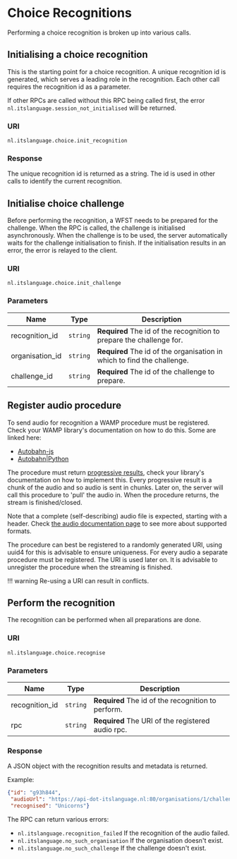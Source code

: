 # Choice Recognitions

Performing a choice recognition is broken up into various calls.

## Initialising a choice recognition

This is the starting point for a choice recognition. A unique recognition id
is generated, which serves a leading role in the recognition. Each other call
requires the recognition id as a parameter.

If other RPCs are called without this RPC being called first, the error
`nl.itslanguage.session_not_initialised` will be returned.

### URI

```
nl.itslanguage.choice.init_recognition
```

### Response

The unique recognition id is returned as a string. The id is used in other calls
to identify the current recognition.


## Initialise choice challenge

Before performing the recognition, a WFST needs to be prepared for the
challenge. When the RPC is called, the challenge is initialised asynchronously.
When the challenge is to be used, the server automatically waits for the
challenge initialisation to finish. If the initialisation results in an error,
the error is relayed to the client.

### URI

```
nl.itslanguage.choice.init_challenge
```

### Parameters

Name            | Type     | Description
----------------|----------|------------
recognition_id  | `string` | **Required** The id of the recognition to prepare the challenge for.
organisation_id | `string` | **Required** The id of the organisation in which to find the challenge.
challenge_id    | `string` | **Required** The id of the challenge to prepare.


## Register audio procedure

To send audio for recognition a WAMP procedure must be registered. Check your
WAMP library's documentation on how to do this. Some are linked here:

* [Autobahn-js][1]
* [Autobahn|Python][2]

The procedure must return [progressive results], check your library's
documentation on how to implement this. Every progressive result is a chunk of
the audio and so audio is sent in chunks.
Later on, the server will call this procedure to 'pull' the audio in. When the
procedure returns, the stream is finished/closed.

Note that a complete (self-describing) audio file is expected, starting with a
header. Check [the audio documentation page](audio.md#self-describing-formats)
to see more about supported formats.

The procedure can best be registered to a randomly generated URI, using uuid4
for this is advisable to ensure uniqueness. For every audio a separate procedure
must be registered. The URI is used later on.
It is advisable to unregister the procedure when the streaming is finished.

!!! warning
    Re-using a URI can result in conflicts.


## Perform the recognition

The recognition can be performed when all preparations are done.

### URI

```
nl.itslanguage.choice.recognise
```

### Parameters

Name           | Type     | Description
---------------|----------|------------
recognition_id | `string` | **Required** The id of the recognition to perform.
rpc            | `string` | **Required** The URI of the registered audio rpc.

### Response

A JSON object with the recognition results and metadata is returned.

Example:
```json
{"id": "g93h844",
 "audioUrl": "https://api-dot-itslanguage.nl:80/organisations/1/challenges/choice/4/recognitions/g93h844/audio",
 "recognised": "Unicorns"}
```

The RPC can return various errors:

* `nl.itslanguage.recognition_failed` If the recognition of the audio failed.
* `nl.itslanguage.no_such_organisation` If the organisation doesn't exist.
* `nl.itslanguage.no_such_challenge` If the challenge doesn't exist.


[1]: https://github.com/crossbario/autobahn-js/blob/master/doc/programming.md#registering-procedures
[2]: https://autobahn.readthedocs.io/en/latest/wamp/programming.html#registering-procedures
[progressive results]: https://crossbar.io/docs/Progressive-Call-Results/
